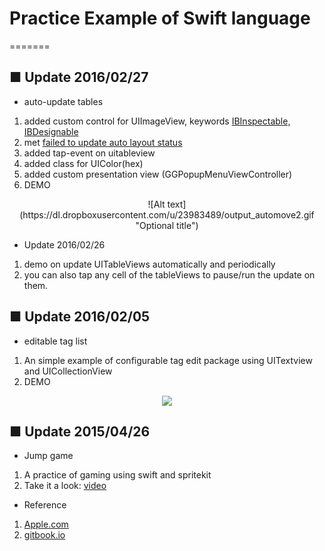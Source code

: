 Practice Example of Swift language
========

=======
## ■ Update 2016/02/27

- auto-update tables  
1) added custom control for UIImageView, keywords [IBInspectable, IBDesignable](http://nshipster.com/ibinspectable-ibdesignable/)  
2) met [failed to update auto layout status](http://stackoverflow.com/questions/27374330/ibdesignable-error-ib-designables-failed-to-update-auto-layout-status-interf)  
3) added tap-event on uitableview  
4) added class for UIColor(hex)  
5) added custom presentation view (GGPopupMenuViewController)  
6) DEMO  
<p align="center">
  ![Alt text](https://dl.dropboxusercontent.com/u/23983489/output_automove2.gif "Optional title")
</p>

- Update 2016/02/26  
1) demo on update UITableViews automatically and periodically  
2) you can also tap any cell of the tableViews to pause/run the update on them.  


## ■ Update 2016/02/05

- editable tag list  
1) An simple example of configurable tag edit package using UITextview and UICollectionView  
2) DEMO  
<p align="center">
  <img src="https://dl.dropboxusercontent.com/u/23983489/editable_tag_view.png" />
</p>


## ■ Update 2015/04/26

- Jump game  
1) A practice of gaming using swift and spritekit  
2) Take it a look: [video](https://www.facebook.com/video.php?v=10205210667690096&l=1158552520302726446)


- Reference  
1) [Apple.com](https://developer.apple.com/library/prerelease/ios/documentation/Swift/Conceptual/Swift_Programming_Language/zzSummaryOfTheGrammar.html)  
2) [gitbook.io](http://numbbbbb.gitbooks.io/-the-swift-programming-language-/index.html)